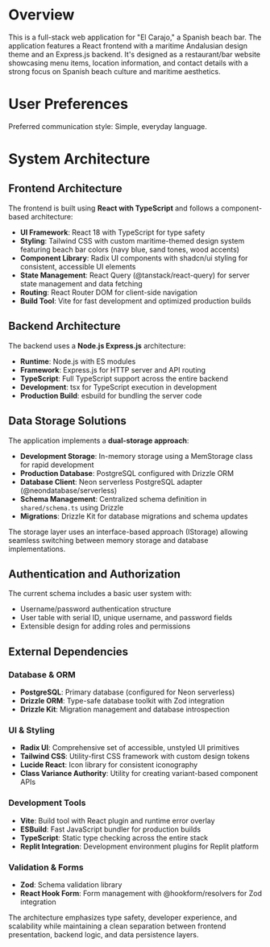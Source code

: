 # Overview

This is a full-stack web application for "El Carajo," a Spanish beach bar. The application features a React frontend with a maritime Andalusian design theme and an Express.js backend. It's designed as a restaurant/bar website showcasing menu items, location information, and contact details with a strong focus on Spanish beach culture and maritime aesthetics.

# User Preferences

Preferred communication style: Simple, everyday language.

# System Architecture

## Frontend Architecture

The frontend is built using **React with TypeScript** and follows a component-based architecture:

- **UI Framework**: React 18 with TypeScript for type safety
- **Styling**: Tailwind CSS with custom maritime-themed design system featuring beach bar colors (navy blue, sand tones, wood accents)
- **Component Library**: Radix UI components with shadcn/ui styling for consistent, accessible UI elements
- **State Management**: React Query (@tanstack/react-query) for server state management and data fetching
- **Routing**: React Router DOM for client-side navigation
- **Build Tool**: Vite for fast development and optimized production builds

## Backend Architecture

The backend uses a **Node.js Express.js** architecture:

- **Runtime**: Node.js with ES modules
- **Framework**: Express.js for HTTP server and API routing
- **TypeScript**: Full TypeScript support across the entire backend
- **Development**: tsx for TypeScript execution in development
- **Production Build**: esbuild for bundling the server code

## Data Storage Solutions

The application implements a **dual-storage approach**:

- **Development Storage**: In-memory storage using a MemStorage class for rapid development
- **Production Database**: PostgreSQL configured with Drizzle ORM
- **Database Client**: Neon serverless PostgreSQL adapter (@neondatabase/serverless)
- **Schema Management**: Centralized schema definition in `shared/schema.ts` using Drizzle
- **Migrations**: Drizzle Kit for database migrations and schema updates

The storage layer uses an interface-based approach (IStorage) allowing seamless switching between memory storage and database implementations.

## Authentication and Authorization

The current schema includes a basic user system with:
- Username/password authentication structure
- User table with serial ID, unique username, and password fields
- Extensible design for adding roles and permissions

## External Dependencies

### Database & ORM
- **PostgreSQL**: Primary database (configured for Neon serverless)
- **Drizzle ORM**: Type-safe database toolkit with Zod integration
- **Drizzle Kit**: Migration management and database introspection

### UI & Styling
- **Radix UI**: Comprehensive set of accessible, unstyled UI primitives
- **Tailwind CSS**: Utility-first CSS framework with custom design tokens
- **Lucide React**: Icon library for consistent iconography
- **Class Variance Authority**: Utility for creating variant-based component APIs

### Development Tools
- **Vite**: Build tool with React plugin and runtime error overlay
- **ESBuild**: Fast JavaScript bundler for production builds
- **TypeScript**: Static type checking across the entire stack
- **Replit Integration**: Development environment plugins for Replit platform

### Validation & Forms
- **Zod**: Schema validation library
- **React Hook Form**: Form management with @hookform/resolvers for Zod integration

The architecture emphasizes type safety, developer experience, and scalability while maintaining a clean separation between frontend presentation, backend logic, and data persistence layers.